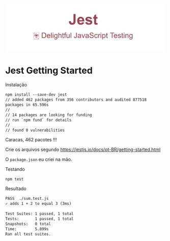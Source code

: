 ![jestjs.png](jestjs.png)

# Jest Getting Started

Instalação

    npm install --save-dev jest
    // added 462 packages from 356 contributors and audited 877518 packages in 65.596s
    //
    // 14 packages are looking for funding
    // run `npm fund` for details
    //
    // found 0 vulnerabilities

Caracas, 462 pacotes !!!

Crie os arquivos segundo https://jestjs.io/docs/pt-BR/getting-started.html

O `package.json` eu criei na mão.

Testando

    npm test

Resultado

    PASS  ./sum.test.js
    ✓ adds 1 + 2 to equal 3 (3ms)

    Test Suites: 1 passed, 1 total
    Tests:       1 passed, 1 total
    Snapshots:   0 total
    Time:        5.899s
    Ran all test suites.
